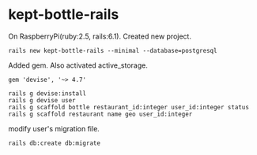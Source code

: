 # kept-bottle-rails

On RaspberryPi(ruby:2.5, rails:6.1). Created new project.

```
rails new kept-bottle-rails --minimal --database=postgresql
```

Added gem. Also activated active_storage.

```
gem 'devise', '~> 4.7'
```

```
rails g devise:install
rails g devise user
rails g scaffold bottle restaurant_id:integer user_id:integer status
rails g scaffold restaurant name geo user_id:integer
```

modify user's migration file.

```
rails db:create db:migrate
```


